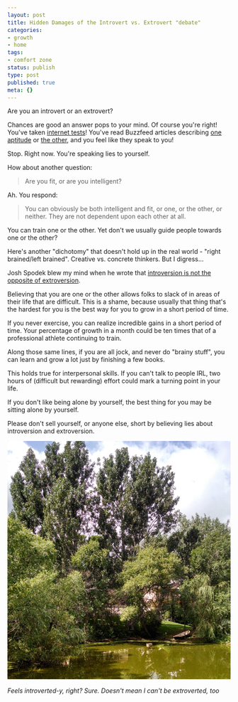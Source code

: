 ```yaml
---
layout: post
title: Hidden Damages of the Introvert vs. Extrovert "debate"
categories:
- growth
- home
tags:
- comfort zone
status: publish
type: post
published: true
meta: {}
---
```




Are you an introvert or an extrovert?

Chances are good an answer pops to your mind. Of course you're right! You've taken [internet tests](https://www.google.com/search?q=extrovert+introvert+test&ie=utf-8&oe=utf-8&aq=t&rls=org.mozilla:en-US:official&client=firefox-a&channel=fflb)! You've read Buzzfeed articles describing [one aptitude](http://www.buzzfeed.com/erinlarosa/problems-only-introverts-will-understand) or [the other](http://www.buzzfeed.com/jessicamisener/frustrating-things-about-being-an-extrovert), and you feel like they speak to you!

Stop. Right now. You're speaking lies to yourself.

How about another question:

> Are you fit, or are you intelligent?

Ah. You respond:

> You can obviously be both intelligent and fit, or one, or the other, or neither. They are not dependent upon each other at all.

You can train one or the other. Yet don't we usually guide people towards one or the other?

Here's another "dichotomy" that doesn't hold up in the real world - "right brained/left brained". Creative vs. concrete thinkers. But I digress...

Josh Spodek blew my mind when he wrote that [introversion is not the opposite of extroversion](http://joshuaspodek.com/introversion-opposite-extroversion). 

Believing that you are one or the other allows folks to slack of in areas of their life that are difficult. This is a shame, because usually that thing that's the hardest for you is the best way for you to grow in a short period of time.

If you never exercise, you can realize incredible gains in a short period of time. Your percentage of growth in a month could be ten times that of a professional athlete continuing to train. 

Along those same lines, if you are all jock, and never do "brainy stuff", you can learn and grow a lot just by finishing a few books.

This holds true for interpersonal skills. If you can't talk to people IRL, two hours of (difficult but rewarding) effort could mark a turning point in your life.

If you don't like being alone by yourself, the best thing for you may be sitting alone by yourself.

Please don't sell yourself, or anyone else, short by believing lies about introversion and extroversion.

[![Feels introverted-y, right? Sure. Doesn't mean I can't be extroverted, too.](/squarespace_images/static_556694eee4b0f4ca9cd56729_56035dbbe4b07ebf58d79d16_5586fe5de4b0278244cea1aa_1434910447335_2014-07-17-10-59-50.jpg_)](http://static1.squarespace.com/static/556694eee4b0f4ca9cd56729/56035dbbe4b07ebf58d79d16/5586fe5de4b0278244cea1aa/1434910447335/2014-07-17-10-59-50.jpg) 

_Feels introverted-y, right? Sure. Doesn't mean I can't be extroverted, too_

